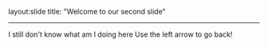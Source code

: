 layout:slide
title: "Welcome to our second slide"

----
I still don't know what am I doing here
Use the left arrow to go back!
